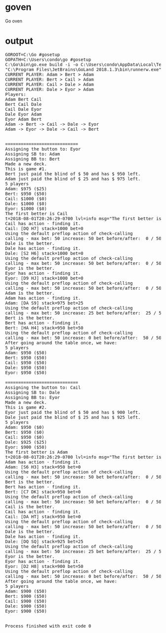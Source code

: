 # goven
Go oven

# output

<pre>
GOROOT=C:\Go #gosetup
GOPATH=C:\Users\condo\go #gosetup
C:\Go\bin\go.exe build -i -o C:\Users\condo\AppData\Local\Temp\___go_build_model_go.exe C:/Users/condo/go/src/goven/poker/model.go #gosetup
"C:\Program Files\JetBrains\GoLand 2018.1.3\bin\runnerw.exe" C:\Users\condo\AppData\Local\Temp\___go_build_model_go.exe #gosetup
CURRENT PLAYER: Adam > Bert > Adam
CURRENT PLAYER: Bert > Cail > Adam
CURRENT PLAYER: Cail > Dale > Adam
CURRENT PLAYER: Dale > Eyor > Adam
Players: 
Adam Bert Cail
Bert Cail Dale
Cail Dale Eyor
Dale Eyor Adam
Eyor Adam Bert
Adam -> Bert -> Cail -> Dale -> Eyor
Adam -> Eyor -> Dale -> Cail -> Bert


============================
Assigning the button to: Eyor
Assigning SB to: Adam
Assigning BB to: Bert
Made a new deck.
This is game #1.
Bert just paid the blind of $ 50 and has $ 950 left.
Adam just paid the blind of $ 25 and has $ 975 left.
5 players
Adam: $975 ($25)
Bert: $950 ($50)
Cail: $1000 ($0)
Dale: $1000 ($0)
Eyor: $1000 ($0)
The first better is Cail
t=2018-08-01T20:26:29-0700 lvl=info msg="The first better is" Cail=nil LOG15_ERROR="Normalized odd number of arguments by adding nil"
Cail has action - finding it.
Cail: [DQ H7] stack=1000 bet=0
Using the default preflop action of check-calling
calling - max bet: 50 increase: 50 bet before/after:  0 / 50 , stack before/after: 1000 / 950
Dale is the better.
Dale has action - finding it.
Dale: [S2 H6] stack=1000 bet=0
Using the default preflop action of check-calling
calling - max bet: 50 increase: 50 bet before/after:  0 / 50 , stack before/after: 1000 / 950
Eyor is the better.
Eyor has action - finding it.
Eyor: [D9 HJ] stack=1000 bet=0
Using the default preflop action of check-calling
calling - max bet: 50 increase: 50 bet before/after:  0 / 50 , stack before/after: 1000 / 950
Adam is the better.
Adam has action - finding it.
Adam: [DA S9] stack=975 bet=25
Using the default preflop action of check-calling
calling - max bet: 50 increase: 25 bet before/after:  25 / 50 , stack before/after: 975 / 950
Bert is the better.
Bert has action - finding it.
Bert: [HA H4] stack=950 bet=50
Using the default preflop action of check-calling
calling - max bet: 50 increase: 0 bet before/after:  50 / 50 , stack before/after: 950 / 950
After going around the table once, we have:
5 players
Adam: $950 ($50)
Bert: $950 ($50)
Cail: $950 ($50)
Dale: $950 ($50)
Eyor: $950 ($50)

============================
Assigning the button to: Cail
Assigning SB to: Dale
Assigning BB to: Eyor
Made a new deck.
This is game #2.
Eyor just paid the blind of $ 50 and has $ 900 left.
Dale just paid the blind of $ 25 and has $ 925 left.
5 players
Adam: $950 ($0)
Bert: $950 ($0)
Cail: $950 ($0)
Dale: $925 ($25)
Eyor: $900 ($50)
The first better is Adam
t=2018-08-01T20:26:29-0700 lvl=info msg="The first better is" Adam=nil LOG15_ERROR="Normalized odd number of arguments by adding nil"
Adam has action - finding it.
Adam: [S6 H3] stack=950 bet=0
Using the default preflop action of check-calling
calling - max bet: 50 increase: 50 bet before/after:  0 / 50 , stack before/after: 950 / 900
Bert is the better.
Bert has action - finding it.
Bert: [C7 DK] stack=950 bet=0
Using the default preflop action of check-calling
calling - max bet: 50 increase: 50 bet before/after:  0 / 50 , stack before/after: 950 / 900
Cail is the better.
Cail has action - finding it.
Cail: [DA HT] stack=950 bet=0
Using the default preflop action of check-calling
calling - max bet: 50 increase: 50 bet before/after:  0 / 50 , stack before/after: 950 / 900
Dale is the better.
Dale has action - finding it.
Dale: [DQ SQ] stack=925 bet=25
Using the default preflop action of check-calling
calling - max bet: 50 increase: 25 bet before/after:  25 / 50 , stack before/after: 925 / 900
Eyor is the better.
Eyor has action - finding it.
Eyor: [D2 H8] stack=900 bet=50
Using the default preflop action of check-calling
calling - max bet: 50 increase: 0 bet before/after:  50 / 50 , stack before/after: 900 / 900
After going around the table once, we have:
5 players
Adam: $900 ($50)
Bert: $900 ($50)
Cail: $900 ($50)
Dale: $900 ($50)
Eyor: $900 ($50)


Process finished with exit code 0
</pre>
